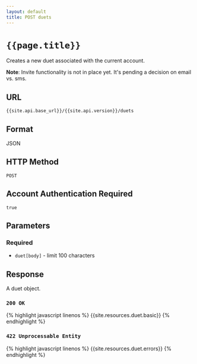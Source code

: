 ```yaml
---
layout: default
title: POST duets
---
```

# `{{page.title}}`

Creates a new duet associated with the current account.

**Note**: Invite functionality is not in place yet. It's pending a decision on email vs. sms.

## URL

`{{site.api.base_url}}/{{site.api.version}}/duets`

## Format

JSON

## HTTP Method

`POST`

## Account Authentication Required

`true`

## Parameters

### Required

* `duet[body]` - limit 100 characters

## Response

A duet object.

### `200 OK`

{% highlight javascript linenos %}
{{site.resources.duet.basic}}
{% endhighlight %}

### `422 Unprocessable Entity`

{% highlight javascript linenos %}
{{site.resources.duet.errors}}
{% endhighlight %}
